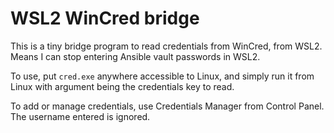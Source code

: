# WSL2 WinCred bridge

This is a tiny bridge program to read credentials from WinCred, from WSL2. Means I can stop entering Ansible vault passwords in WSL2.

To use, put `cred.exe` anywhere accessible to Linux, and simply run it from Linux with argument being the credentials key to read.

To add or manage credentials, use Credentials Manager from Control Panel. The username entered is ignored.
